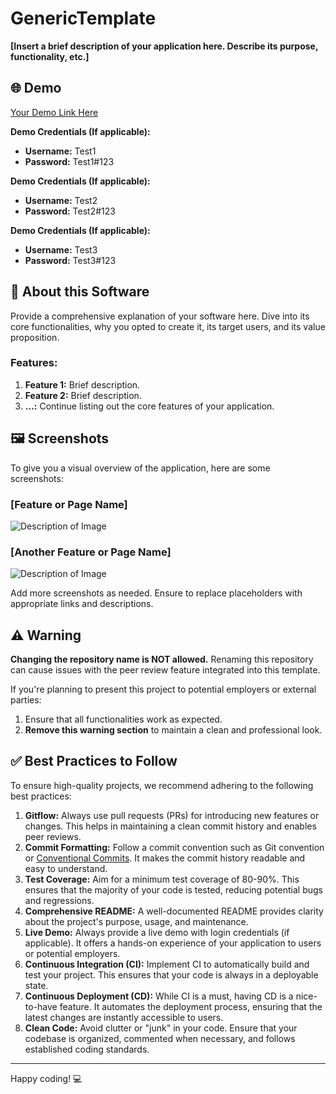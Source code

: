 # GenericTemplate

**[Insert a brief description of your application here. Describe its purpose, functionality, etc.]**

## 🌐 Demo

[Your Demo Link Here](http://replace-with-your-link.com)

**Demo Credentials (If applicable):**
- **Username:** Test1
- **Password:** Test1#123

**Demo Credentials (If applicable):**
- **Username:** Test2
- **Password:** Test2#123

**Demo Credentials (If applicable):**
- **Username:** Test3
- **Password:** Test3#123

## 📖 About this Software

Provide a comprehensive explanation of your software here. Dive into its core functionalities, why you opted to create it, its target users, and its value proposition.

### Features:

1. **Feature 1:** Brief description.
2. **Feature 2:** Brief description.
3. **...:** Continue listing out the core features of your application.

## 🖼️ Screenshots

To give you a visual overview of the application, here are some screenshots:

### [Feature or Page Name]
![Description of Image](http://link-to-your-image.com/image1.png)

### [Another Feature or Page Name]
![Description of Image](http://link-to-your-image.com/image2.png)

Add more screenshots as needed. Ensure to replace placeholders with appropriate links and descriptions.

## ⚠️ Warning

**Changing the repository name is NOT allowed.** Renaming this repository can cause issues with the peer review feature integrated into this template. 

If you're planning to present this project to potential employers or external parties:

1. Ensure that all functionalities work as expected.
2. **Remove this warning section** to maintain a clean and professional look.

## ✅ Best Practices to Follow

To ensure high-quality projects, we recommend adhering to the following best practices:

1. **Gitflow:** Always use pull requests (PRs) for introducing new features or changes. This helps in maintaining a clean commit history and enables peer reviews.
2. **Commit Formatting:** Follow a commit convention such as Git convention or [Conventional Commits](https://www.conventionalcommits.org/). It makes the commit history readable and easy to understand.
3. **Test Coverage:** Aim for a minimum test coverage of 80-90%. This ensures that the majority of your code is tested, reducing potential bugs and regressions.
4. **Comprehensive README:** A well-documented README provides clarity about the project's purpose, usage, and maintenance.
5. **Live Demo:** Always provide a live demo with login credentials (if applicable). It offers a hands-on experience of your application to users or potential employers.
6. **Continuous Integration (CI):** Implement CI to automatically build and test your project. This ensures that your code is always in a deployable state.
7. **Continuous Deployment (CD):** While CI is a must, having CD is a nice-to-have feature. It automates the deployment process, ensuring that the latest changes are instantly accessible to users.
8. **Clean Code:** Avoid clutter or "junk" in your code. Ensure that your codebase is organized, commented when necessary, and follows established coding standards.

---

Happy coding! 💻
